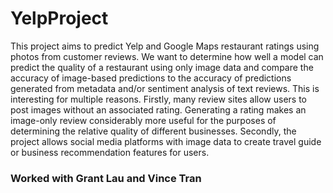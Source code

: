 # YelpProject
This project aims to predict Yelp and Google Maps restaurant ratings using photos from customer reviews. We want to determine how well a model can predict the quality of a restaurant using only image data and compare the accuracy of image-based predictions to the accuracy of predictions generated from metadata and/or sentiment analysis of text reviews. This is interesting for multiple reasons. Firstly, many review sites allow users to post images without an associated rating. Generating a rating makes an image-only review considerably more useful for the purposes of determining the relative quality of different businesses. Secondly, the project allows social media platforms with image data to create travel guide or business recommendation features for users.

### Worked with Grant Lau and Vince Tran

